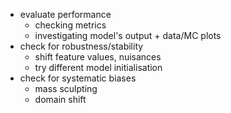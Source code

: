 * evaluate performance
    - checking metrics
    - investigating model's output + data/MC plots
* check for robustness/stability
    - shift feature values, nuisances
    - try different model initialisation
* check for systematic biases
    - mass sculpting
    - domain shift
